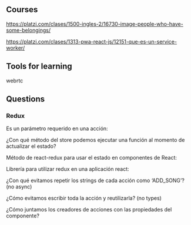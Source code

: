 ## Courses

https://platzi.com/clases/1500-ingles-2/16730-image-people-who-have-some-belongings/

https://platzi.com/clases/1313-pwa-react-js/12151-que-es-un-service-worker/

## Tools for learning

webrtc

## Questions

### Redux

Es un parámetro requerido en una acción:

¿Con qué método del store podemos ejecutar una función al momento de actualizar el estado?

Método de react-redux para usar el estado en componentes de React:

Librería para utilizar redux en una aplicación react:

¿Con qué evitamos repetir los strings de cada acción como ‘ADD_SONG’? (no async)

¿Cómo evitamos escribir toda la acción y reutilizarla? (no types)

¿Cómo juntamos los creadores de acciones con las propiedades del componente?
